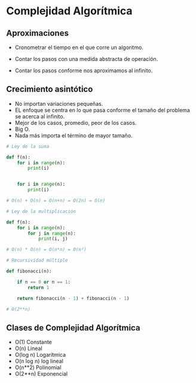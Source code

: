 # Complejidad Algorítmica

## Aproximaciones

* Cronometrar el tiempo en el que corre un algoritmo.

* Contar los pasos con una medida abstracta de operación.

* Contar los pasos conforme nos aproximamos al infinito.

## Crecimiento asintótico

* No importan variaciones pequeñas.
* EL enfoque se centra en lo que pasa conforme el tamaño del problema se acerca al infinito.
* Mejor de los casos, promedio, peor de los casos.
* Big O.
* Nada más importa el término de mayor tamaño.

```python
# Ley de la suma

def f(n):
    for i in range(n):
        print(i)


    for i in range(n):
        print(i)

# O(n) + O(n) = O(n+n) = O(2n) = O(n)
```

```python
# Ley de la multiplicación

def f(n):
    for i in range(n):
        for j in range(n):
            print(i, j)

# O(n) * O(n) = O(n*n) = O(n²)
```

```python
# Recursividad múltiple

def fibonacci(n):

    if n == 0 or n == 1:
        return 1

    return fibonacci(n - 1) + fibonacci(n - 1)

# O(2**n)
```

## Clases de Complejidad Algorítmica

* O(1) Constante
* O(n) Lineal
* O(log n) Logarítmica
* O(n log n) log lineal
* O(n**2) Polinomial
* O(2**n) Exponencial
